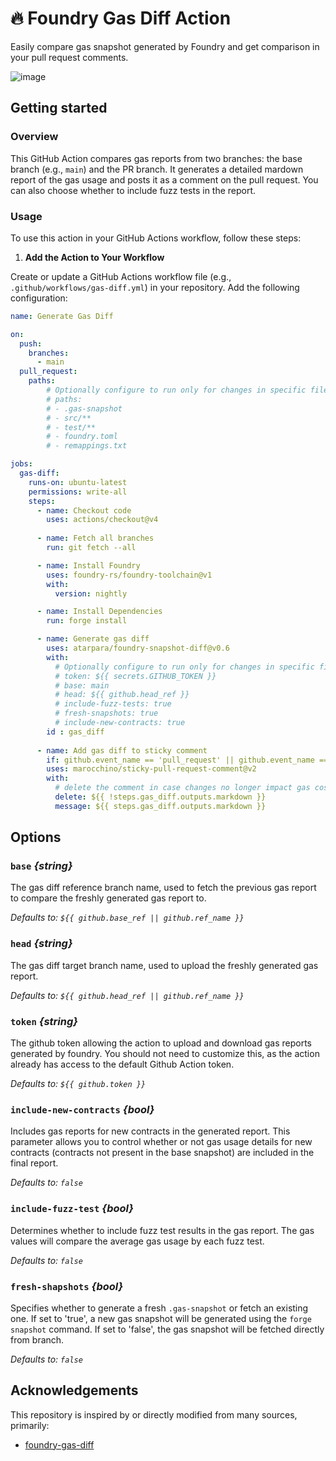 # 🔥 Foundry Gas Diff Action

Easily compare gas snapshot generated by Foundry and get comparison in your pull request comments.

![image](https://github.com/user-attachments/assets/3ad43a2a-0b7e-4da1-b6d5-0354e5f6541d)

## Getting started

### Overview

This GitHub Action compares gas reports from two branches: the base branch (e.g., `main`) and the PR branch. It generates a detailed mardown report of the gas usage and posts it as a comment on the pull request. You can also choose whether to include fuzz tests in the report.

### Usage

To use this action in your GitHub Actions workflow, follow these steps:

1. **Add the Action to Your Workflow**

Create or update a GitHub Actions workflow file (e.g., `.github/workflows/gas-diff.yml`) in your repository. Add the following configuration:

```yaml
name: Generate Gas Diff

on:
  push:
    branches:
      - main
  pull_request:
    paths:
        # Optionally configure to run only for changes in specific files. For example:
        # paths:
        # - .gas-snapshot
        # - src/**
        # - test/**
        # - foundry.toml
        # - remappings.txt

jobs:
  gas-diff:
    runs-on: ubuntu-latest
    permissions: write-all
    steps:
      - name: Checkout code
        uses: actions/checkout@v4
      
      - name: Fetch all branches
        run: git fetch --all

      - name: Install Foundry
        uses: foundry-rs/foundry-toolchain@v1
        with:
          version: nightly

      - name: Install Dependencies
        run: forge install

      - name: Generate gas diff
        uses: atarpara/foundry-snapshot-diff@v0.6
        with:
          # Optionally configure to run only for changes in specific files. For example:
          # token: ${{ secrets.GITHUB_TOKEN }}
          # base: main
          # head: ${{ github.head_ref }}
          # include-fuzz-tests: true
          # fresh-snapshots: true
          # include-new-contracts: true
        id : gas_diff
      
      - name: Add gas diff to sticky comment
        if: github.event_name == 'pull_request' || github.event_name == 'pull_request_target'
        uses: marocchino/sticky-pull-request-comment@v2
        with:
          # delete the comment in case changes no longer impact gas costs
          delete: ${{ !steps.gas_diff.outputs.markdown }}
          message: ${{ steps.gas_diff.outputs.markdown }}

```

## Options
### `base` _{string}_

The gas diff reference branch name, used to fetch the previous gas report to compare the freshly generated gas report to.

_Defaults to: `${{ github.base_ref || github.ref_name }}`_

### `head` _{string}_

The gas diff target branch name, used to upload the freshly generated gas report.

_Defaults to: `${{ github.head_ref || github.ref_name }}`_

### `token` _{string}_

The github token allowing the action to upload and download gas reports generated by foundry. You should not need to customize this, as the action already has access to the default Github Action token.

_Defaults to: `${{ github.token }}`_


### `include-new-contracts` _{bool}_

Includes gas reports for new contracts in the generated report. This parameter allows you to control whether or not gas usage details for new contracts (contracts not present in the base snapshot) are included in the final report.

_Defaults to: `false`_

### `include-fuzz-test` _{bool}_

Determines whether to include fuzz test results in the gas report. The gas values will compare the average gas usage by each fuzz test.


_Defaults to: `false`_


### `fresh-shapshots` _{bool}_


Specifies whether to generate a fresh `.gas-snapshot` or fetch an existing one. If set to 'true', a new gas snapshot will be generated using the `forge snapshot` command. If set to 'false', the gas snapshot will be fetched directly from branch. 

_Defaults to: `false`_

## Acknowledgements

This repository is inspired by or directly modified from many sources, primarily:

- [foundry-gas-diff](https://github.com/Rubilmax/foundry-gas-diff)

